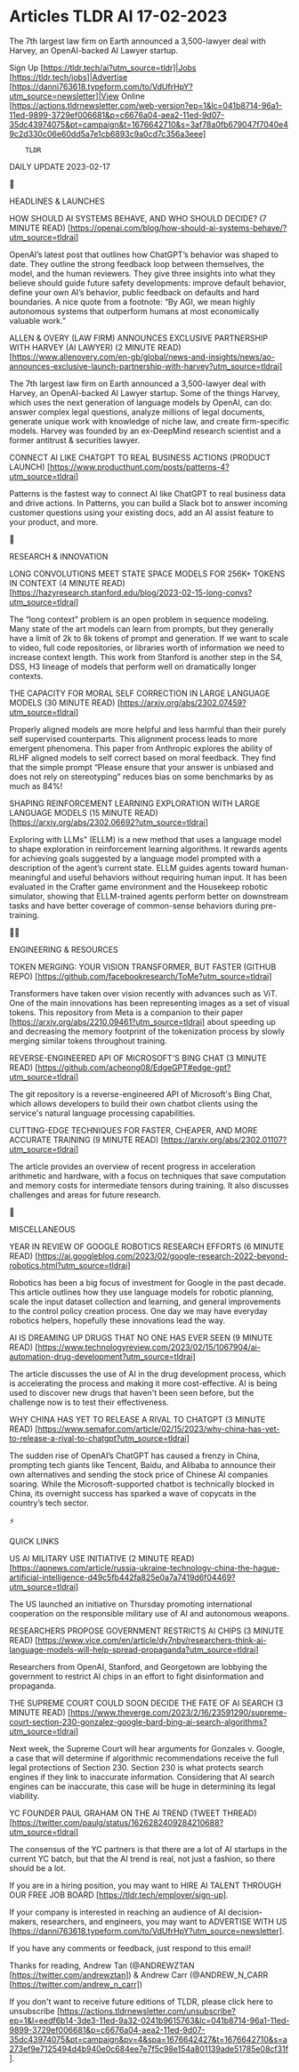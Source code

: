 # Articles TLDR AI 17-02-2023

The 7th largest law firm on Earth announced a 3,500-lawyer deal with
Harvey, an OpenAI-backed AI Lawyer startup.  

Sign Up [https://tldr.tech/ai?utm_source=tldr]|Jobs
[https://tldr.tech/jobs]|Advertise
[https://danni763618.typeform.com/to/VdUfrHpY?utm_source=newsletter]|View
Online
[https://actions.tldrnewsletter.com/web-version?ep=1&lc=041b8714-96a1-11ed-9899-3729ef006681&p=c6676a04-aea2-11ed-9d07-35dc43974075&pt=campaign&t=1676642710&s=3af78a0fb679047f7040e49c2d330c06e60dd5a7e1cb6893c9a0cd7c356a3eee]


		TLDR 

DAILY UPDATE 2023-02-17

🚀 

HEADLINES & LAUNCHES

HOW SHOULD AI SYSTEMS BEHAVE, AND WHO SHOULD DECIDE? (7 MINUTE READ)
[https://openai.com/blog/how-should-ai-systems-behave/?utm_source=tldrai]


OpenAI’s latest post that outlines how ChatGPT’s behavior was
shaped to date. They outline the strong feedback loop between
themselves, the model, and the human reviewers. They give three
insights into what they believe should guide future safety
developments: improve default behavior, define your own AI’s
behavior, public feedback on defaults and hard boundaries. A nice
quote from a footnote: “By AGI, we mean highly autonomous systems
that outperform humans at most economically valuable work.” 

ALLEN & OVERY (LAW FIRM) ANNOUNCES EXCLUSIVE PARTNERSHIP WITH HARVEY
(AI LAWYER) (2 MINUTE READ)
[https://www.allenovery.com/en-gb/global/news-and-insights/news/ao-announces-exclusive-launch-partnership-with-harvey?utm_source=tldrai]


The 7th largest law firm on Earth announced a 3,500-lawyer deal with
Harvey, an OpenAI-backed AI Lawyer startup. Some of the things Harvey,
which uses the next generation of language models by OpenAI, can do:
answer complex legal questions, analyze millions of legal documents,
generate unique work with knowledge of niche law, and create
firm-specific models. Harvey was founded by an ex-DeepMind research
scientist and a former antitrust & securities lawyer. 

CONNECT AI LIKE CHATGPT TO REAL BUSINESS ACTIONS (PRODUCT LAUNCH)
[https://www.producthunt.com/posts/patterns-4?utm_source=tldrai] 

Patterns is the fastest way to connect AI like ChatGPT to real
business data and drive actions. In Patterns, you can build a Slack
bot to answer incoming customer questions using your existing docs,
add an AI assist feature to your product, and more. 

🧠 

RESEARCH & INNOVATION

LONG CONVOLUTIONS MEET STATE SPACE MODELS FOR 256K+ TOKENS IN CONTEXT
(4 MINUTE READ)
[https://hazyresearch.stanford.edu/blog/2023-02-15-long-convs?utm_source=tldrai]


The “long context” problem is an open problem in sequence
modeling. Many state of the art models can learn from prompts, but
they generally have a limit of 2k to 8k tokens of prompt and
generation. If we want to scale to video, full code repositories, or
libraries worth of information we need to increase context length.
This work from Stanford is another step in the S4, DSS, H3 lineage of
models that perform well on dramatically longer contexts. 

THE CAPACITY FOR MORAL SELF CORRECTION IN LARGE LANGUAGE MODELS (30
MINUTE READ) [https://arxiv.org/abs/2302.07459?utm_source=tldrai] 

Properly aligned models are more helpful and less harmful than their
purely self supervised counterparts. This alignment process leads to
more emergent phenomena. This paper from Anthropic explores the
ability of RLHF aligned models to self correct based on moral
feedback. They find that the simple prompt “Please ensure that your
answer is unbiased and does not rely on stereotyping” reduces bias
on some benchmarks by as much as 84%! 

SHAPING REINFORCEMENT LEARNING EXPLORATION WITH LARGE LANGUAGE MODELS
(15 MINUTE READ) [https://arxiv.org/abs/2302.06692?utm_source=tldrai] 

Exploring with LLMs" (ELLM) is a new method that uses a language model
to shape exploration in reinforcement learning algorithms. It rewards
agents for achieving goals suggested by a language model prompted with
a description of the agent’s current state. ELLM guides agents
toward human-meaningful and useful behaviors without requiring human
input. It has been evaluated in the Crafter game environment and the
Housekeep robotic simulator, showing that ELLM-trained agents perform
better on downstream tasks and have better coverage of common-sense
behaviors during pre-training. 

🧑‍💻 

ENGINEERING & RESOURCES

TOKEN MERGING: YOUR VISION TRANSFORMER, BUT FASTER (GITHUB REPO)
[https://github.com/facebookresearch/ToMe?utm_source=tldrai] 

Transformers have taken over vision recently with advances such as
ViT. One of the main innovations has been representing images as a set
of visual tokens. This repository from Meta is a companion to their
paper [https://arxiv.org/abs/2210.09461?utm_source=tldrai] about
speeding up and decreasing the memory footprint of the tokenization
process by slowly merging similar tokens throughout training. 

REVERSE-ENGINEERED API OF MICROSOFT'S BING CHAT (3 MINUTE READ)
[https://github.com/acheong08/EdgeGPT#edge-gpt?utm_source=tldrai] 

The git repository is a reverse-engineered API of Microsoft's Bing
Chat, which allows developers to build their own chatbot clients using
the service's natural language processing capabilities. 

CUTTING-EDGE TECHNIQUES FOR FASTER, CHEAPER, AND MORE ACCURATE
TRAINING (9 MINUTE READ)
[https://arxiv.org/abs/2302.01107?utm_source=tldrai] 

The article provides an overview of recent progress in acceleration
arithmetic and hardware, with a focus on techniques that save
computation and memory costs for intermediate tensors during training.
It also discusses challenges and areas for future research. 

🎁 

MISCELLANEOUS

YEAR IN REVIEW OF GOOGLE ROBOTICS RESEARCH EFFORTS (6 MINUTE READ)
[https://ai.googleblog.com/2023/02/google-research-2022-beyond-robotics.html?utm_source=tldrai]


Robotics has been a big focus of investment for Google in the past
decade. This article outlines how they use language models for robotic
planning, scale the input dataset collection and learning, and general
improvements to the control policy creation process. One day we may
have everyday robotics helpers, hopefully these innovations lead the
way. 

AI IS DREAMING UP DRUGS THAT NO ONE HAS EVER SEEN (9 MINUTE READ)
[https://www.technologyreview.com/2023/02/15/1067904/ai-automation-drug-development?utm_source=tldrai]


The article discusses the use of AI in the drug development process,
which is accelerating the process and making it more cost-effective.
AI is being used to discover new drugs that haven't been seen before,
but the challenge now is to test their effectiveness. 

WHY CHINA HAS YET TO RELEASE A RIVAL TO CHATGPT (3 MINUTE READ)
[https://www.semafor.com/article/02/15/2023/why-china-has-yet-to-release-a-rival-to-chatgpt?utm_source=tldrai]


The sudden rise of OpenAI’s ChatGPT has caused a frenzy in China,
prompting tech giants like Tencent, Baidu, and Alibaba to announce
their own alternatives and sending the stock price of Chinese AI
companies soaring. While the Microsoft-supported chatbot is
technically blocked in China, its overnight success has sparked a wave
of copycats in the country’s tech sector. 

⚡ 

QUICK LINKS

US AI MILITARY USE INITIATIVE (2 MINUTE READ)
[https://apnews.com/article/russia-ukraine-technology-china-the-hague-artificial-intelligence-d49c5fb442fa825e0a7a7419d6f04469?utm_source=tldrai]


The US launched an initiative on Thursday promoting international
cooperation on the responsible military use of AI and autonomous
weapons. 

RESEARCHERS PROPOSE GOVERNMENT RESTRICTS AI CHIPS (3 MINUTE READ)
[https://www.vice.com/en/article/dy7nby/researchers-think-ai-language-models-will-help-spread-propaganda?utm_source=tldrai]


Researchers from OpenAI, Stanford, and Georgetown are lobbying the
government to restrict AI chips in an effort to fight disinformation
and propaganda. 

THE SUPREME COURT COULD SOON DECIDE THE FATE OF AI SEARCH (3 MINUTE
READ)
[https://www.theverge.com/2023/2/16/23591290/supreme-court-section-230-gonzalez-google-bard-bing-ai-search-algorithms?utm_source=tldrai]


Next week, the Supreme Court will hear arguments for Gonzales v.
Google, a case that will determine if algorithmic recommendations
receive the full legal protections of Section 230. Section 230 is what
protects search engines if they link to inaccurate information.
Considering that AI search engines can be inaccurate, this case will
be huge in determining its legal viability. 

YC FOUNDER PAUL GRAHAM ON THE AI TREND (TWEET THREAD)
[https://twitter.com/paulg/status/1626282409284210688?utm_source=tldrai]


The consensus of the YC partners is that there are a lot of AI
startups in the current YC batch, but that the AI trend is real, not
just a fashion, so there should be a lot. 

If you are in a hiring position, you may want to HIRE AI TALENT
THROUGH OUR FREE JOB BOARD [https://tldr.tech/employer/sign-up]. 

If your company is interested in reaching an audience of AI
decision-makers, researchers, and engineers, you may want to ADVERTISE
WITH US
[https://danni763618.typeform.com/to/VdUfrHpY?utm_source=newsletter]. 

If you have any comments or feedback, just respond to this email! 

Thanks for reading, 
Andrew Tan (@ANDREWZTAN [https://twitter.com/andrewztan]) & Andrew
Carr (@ANDREW_N_CARR [https://twitter.com/andrew_n_carr]) 

If you don't want to receive future editions of TLDR, please click
here to unsubscribe
[https://actions.tldrnewsletter.com/unsubscribe?ep=1&l=eedf6b14-3de3-11ed-9a32-0241b9615763&lc=041b8714-96a1-11ed-9899-3729ef006681&p=c6676a04-aea2-11ed-9d07-35dc43974075&pt=campaign&pv=4&spa=1676642427&t=1676642710&s=a273ef9e7125494d4b940e0c684ee7e7f5c98e154a801139ade51785e08cf31f].


 